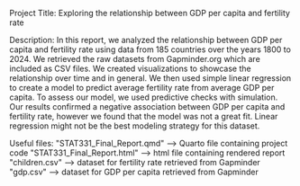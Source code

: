 Project Title: Exploring the relationship between GDP per capita and fertility rate

Description: In this report, we analyzed the relationship between GDP per capita and fertility rate using data from 185 countries over the years 1800 to 2024. We retrieved the raw datasets from Gapminder.org which are included as CSV files. We created visualizations to showcase the relationship over time and in general. We then used simple linear regression to create a model to predict average fertility rate from average GDP per capita. To assess our model, we used predictive checks with simulation. Our results confirmed a negative association between GDP per capita and fertility rate, however we found that the model was not a great fit. Linear regression might not be the best modeling strategy for this dataset.

Useful files:
"STAT331_Final_Report.qmd" --> Quarto file containing project code
"STAT331_Final_Report.html" --> html file containing rendered report
"children.csv" --> dataset for fertility rate retrieved from Gapminder
"gdp.csv" --> dataset for GDP per capita retrieved from Gapminder
